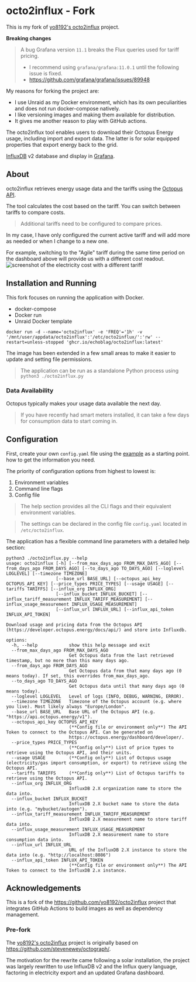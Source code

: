 # octo2influx - Fork
This is my fork of [yo8192's octo2influx](https://github.com/yo8192/octo2influx) project.

**Breaking changes**
> A bug Grafana version `11.1` breaks the Flux queries used for tariff pricing. 
> - I recommend using `grafana/grafana:11.0.1` until the following issue is fixed.
> - https://github.com/grafana/grafana/issues/89948

My reasons for forking the project are:
- I use Unraid as my Docker environment, which has its own peculiarities and does not run docker-compose natively.
- I like versioning images and making them available for distribution.
- It gives me another reason to play with GitHub actions.

The octo2influx tool enables users to download their Octopus Energy usage, including import and export data.
The latter is for solar equipped properties that export energy back to the grid.

[InfluxDB](https://www.influxdata.com/products/influxdb-overview/) v2 database and display in [Grafana](https://grafana.com/).

## About
octo2influx retrieves energy usage data and the tariffs using the [Octopus API](https://developer.octopus.energy/docs/api/).

The tool calculates the cost based on the tariff. You can switch between tariffs to compare costs.
>Additional tariffs need to be configured to compare prices.

In my case, I have only configured the current active tariff and will add more as needed or when I change to a new one.

For example, switching to the "Agile" tariff during the same time period on the dashboard above will provide us with 
a different cost readout.
![screenshot of the electricity cost with a different tariff](images/grafana-example-agile.png)

## Installation and Running
This fork focuses on running the application with Docker.
- docker-compose
- Docker run
- Unraid Docker template

```shell
docker run -d --name='octo2influx' -e 'FREQ'='1h' -v '/mnt/user/appdata/octo2influx':'/etc/octo2influx/':'rw' --restart=unless-stopped 'ghcr.io/echoblag/octo2influx:latest'
```

The image has been extended in a few small areas to make it easier to update and setting file permissions.

> The application can be run as a standalone Python process using `python3 ./octo2influx.py`

### Data Availability
Octopus typically makes your usage data available the next day.
> If you have recently had smart meters installed, it can take a few days for consumption data to start coming in.

## Configuration
First, create your own `config.yaml` file using the [example](src/config.example.yaml) as a starting point.
how to get the information you need.

The priority of configuration options from highest to lowest is:
1. Environment variables
2. Command line flags
3. Config file

> The help section provides all the CLI flags and their equivalent environment variables. 

> The settings can be declared in the config file `config.yaml` located in `/etc/octo2influx`.

The application has a flexible command line parameters with a detailed help section:
```
python3 ./octo2influx.py --help
usage: octo2influx [-h] [--from_max_days_ago FROM_MAX_DAYS_AGO] [--from_days_ago FROM_DAYS_AGO] [--to_days_ago TO_DAYS_AGO] [--loglevel LOGLEVEL] [--timezone TIMEZONE]
                   [--base_url BASE_URL] [--octopus_api_key OCTOPUS_API_KEY] [--price_types PRICE_TYPES] [--usage USAGE] [--tariffs TARIFFS] [--influx_org INFLUX_ORG]
                   [--influx_bucket INFLUX_BUCKET] [--influx_tariff_measurement INFLUX_TARIFF_MEASUREMENT] [--influx_usage_measurement INFLUX_USAGE_MEASUREMENT]
                   [--influx_url INFLUX_URL] [--influx_api_token INFLUX_API_TOKEN]

Download usage and pricing data from the Octopus API
(https://developer.octopus.energy/docs/api/) and store into Influxdb.

options:
  -h, --help            show this help message and exit
  --from_max_days_ago FROM_MAX_DAYS_AGO
                        Get Octopus data from the last retrieved timestamp, but no more than this many days ago.
  --from_days_ago FROM_DAYS_AGO
                        Get Octopus data from that many days ago (0 means today). If set, this overrides from_max_days_ago.
  --to_days_ago TO_DAYS_AGO
                        Get Octopus data until that many days ago (0 means today).
  --loglevel LOGLEVEL   Level of logs (INFO, DEBUG, WARNING, ERROR).
  --timezone TIMEZONE   Timezone of the Octopus account (e.g. where you live). Most likely always "Europe/London".
  --base_url BASE_URL   Base URL of the Octopus API (e.g. "https://api.octopus.energy/v1").
  --octopus_api_key OCTOPUS_API_KEY
                        (**Config file or environment only**) The API Token to connect to the Octopus API. Can be generated on
                        https://octopus.energy/dashboard/developer/.
  --price_types PRICE_TYPES
                        (**Config only**) List of price types to retrieve using the Octopus API, and their units.
  --usage USAGE         (**Config only**) List of Octopus usage (electricity/gas import consumption, or export) to retrieve using the Octopus API.
  --tariffs TARIFFS     (**Config only**) List of Octopus tariffs to retrieve using the Octopus API.
  --influx_org INFLUX_ORG
                        InfluxDB 2.X organization name to store the data into.
  --influx_bucket INFLUX_BUCKET
                        InfluxDB 2.X bucket name to store the data into (e.g. "mybucket/autogen").
  --influx_tariff_measurement INFLUX_TARIFF_MEASUREMENT
                        InfluxDB 2.X measurement name to store tariff data into.
  --influx_usage_measurement INFLUX_USAGE_MEASUREMENT
                        InfluxDB 2.X measurement name to store consumption data into.
  --influx_url INFLUX_URL
                        URL of the InfluxDB 2.X instance to store the data into (e.g. "http://localhost:8086")
  --influx_api_token INFLUX_API_TOKEN
                        (**Config file or environment only**) The API Token to connect to the InfluxDB 2.x instance.
```

## Acknowledgements
This is a fork of the https://github.com/yo8192/octo2influx project that integrates GitHub Actions to build images as well as 
dependency management.

### Pre-fork
The [yo8192's octo2influx](https://github.com/yo8192/octo2influx) project is originally based on https://github.com/stevenewey/octograph/.

The motivation for the rewrite came following a solar installation, the project was largely rewritten to use 
InfluxDB v2 and the Influx query language, factoring in electricity export and an updated Grafana dashboard.
